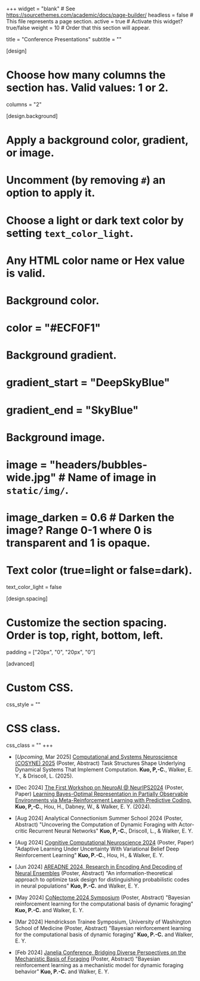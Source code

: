 +++
widget = "blank"  # See https://sourcethemes.com/academic/docs/page-builder/
headless = false  # This file represents a page section.
active = true  # Activate this widget? true/false
weight = 10  # Order that this section will appear.

title = "Conference Presentations"
subtitle = ""

[design]
  # Choose how many columns the section has. Valid values: 1 or 2.
  columns = "2"

[design.background]
  # Apply a background color, gradient, or image.
  #   Uncomment (by removing `#`) an option to apply it.
  #   Choose a light or dark text color by setting `text_color_light`.
  #   Any HTML color name or Hex value is valid.

  # Background color.
  # color = "#ECF0F1"
  
  # Background gradient.
  # gradient_start = "DeepSkyBlue"
  # gradient_end = "SkyBlue"
  
  # Background image.
  # image = "headers/bubbles-wide.jpg"  # Name of image in `static/img/`.
  # image_darken = 0.6  # Darken the image? Range 0-1 where 0 is transparent and 1 is opaque.

  # Text color (true=light or false=dark).
  text_color_light = false

[design.spacing]
  # Customize the section spacing. Order is top, right, bottom, left.
  padding = ["20px", "0", "20px", "0"]

[advanced]
 # Custom CSS. 
 css_style = ""
 
 # CSS class.
 css_class = ""
+++
<!--
#### Blockchains with Proof-of-Stake [\[slides\]](/talks/PoSblockchain.pdf)

&nbsp;&nbsp;&nbsp;&nbsp;&nbsp;&nbsp;
Summer School for Cryptography in Academia Sinica (July 29, 2019)
-->

+ [*Upcoming*, Mar 2025] [Computational and Systems Neuroscience (COSYNE) 2025](https://www.cosyne.org/) (Poster, Abstract) Task Structures Shape Underlying Dynamical Systems That Implement Computation. **Kuo, P,-C.**, Walker, E. Y., \& Driscoll, L. (2025).

+ [Dec 2024] [The First Workshop on NeuroAI @ NeurIPS2024](https://neuroai-workshop.github.io/) (Poster, Paper) [Learning Bayes-Optimal Representation in Partially Observable Environments via Meta-Reinforcement Learning with Predictive Coding.](https://openreview.net/forum?id=rtwbxaEtvd) **Kuo, P,-C.**, Hou, H., Dabney, W., \& Walker, E. Y. (2024).

+ [Aug 2024] Analytical Connectionism Summer School 2024 (Poster, Abstract) "Uncovering the Computation of Dynamic Foraging with Actor-critic
Recurrent Neural Networks" **Kuo, P,-C.**, Driscoll, L., \& Walker, E. Y.

+ [Aug 2024] [Cognitive Computational Neuroscience 2024](https://2024.ccneuro.org) (Poster, Paper) "Adaptive Learning Under Uncertainty With Variational Belief Deep Reinforcement Learning" **Kuo, P.-C.**, Hou, H., \& Walker, E. Y. 

+ [Jun 2024] [AREADNE 2024, Research in Encoding And Decoding of Neural Ensembles](https://areadne.org) (Poster, Abstract) "An information-theoretical approach to optimize task design for distinguishing probabilistic codes in neural populations" **Kuo, P.-C.** and Walker, E. Y.

+ [May 2024] [CoNectome 2024 Symposium](https://compneuro.washington.edu/news-and-events/conectome-2024/) (Poster, Abstract) "Bayesian reinforcement learning for the computational basis of dynamic foraging" **Kuo, P.-C.** and Walker, E. Y.  

+ [Mar 2024] Hendrickson Trainee Symposium, University of Washington School of Medicine (Poster, Abstract) "Bayesian reinforcement learning for the computational basis of dynamic foraging" **Kuo, P.-C.** and Walker, E. Y.

+ [Feb 2024] [Janelia Conference, Bridging Diverse Perspectives on the Mechanistic Basis of Foraging](https://www.janelia.org/you-janelia/conferences/bridging-diverse-perspectives-on-the-mechanistic-basis-of-foraging) (Poster, Abstract) "Bayesian reinforcement learning as a mechanistic model for dynamic foraging behavior" **Kuo, P.-C.** and Walker, E. Y. 